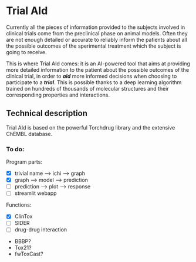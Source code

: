 # Trial AId

Currently all the pieces of information provided to the subjects involved in clinical trials come from the preclinical phase on animal models. Often they are not enough detailed or accurate to reliably inform the patients about all the possible outcomes of the sperimental treatment which the subject is going to receive.

This is where Trial AId comes: it is an AI-powered tool that aims at providing more detailed information to the patient about the possible outcomes of the clinical trial, in order to ***aid*** more informed decisions when choosing to participate to a ***trial***. This is possible thanks to a deep learning algorithm trained on hundreds of thousands of molecular structures and their corresponding properties and interactions.

## Technical description

Trial AId is based on the powerful Torchdrug library and the extensive ChEMBL database.

### To do:
Program parts:
- [x] trivial name --> ichi --> graph
- [x] graph --> model --> prediction
- [ ] prediction --> plot --> response
- [ ] streamlit webapp

Functions:
- [x] ClinTox
- [ ] SIDER
- [ ] drug-drug interaction

- BBBP?
- Tox21?
- fwToxCast?
